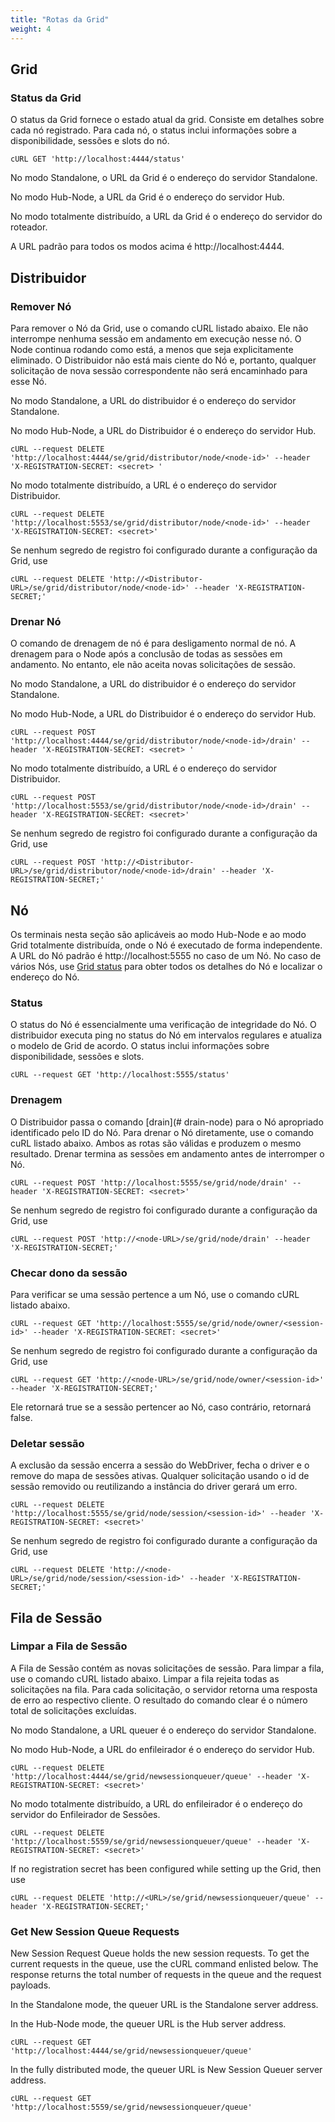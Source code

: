 ```yaml
---
title: "Rotas da Grid"
weight: 4
---
```


## Grid 

### Status da Grid

O status da Grid fornece o estado atual da grid. Consiste em detalhes sobre cada nó registrado.
Para cada nó, o status inclui informações sobre a disponibilidade, sessões e slots do nó.

```shell
cURL GET 'http://localhost:4444/status'
```

No modo Standalone, o URL da Grid é o endereço do servidor Standalone.

No modo Hub-Node, a URL da Grid é o endereço do servidor Hub.

No modo totalmente distribuído, a URL da Grid é o endereço do servidor do roteador.

A URL padrão para todos os modos acima é http://localhost:4444.

## Distribuidor

### Remover Nó

Para remover o Nó da Grid, use o comando cURL listado abaixo.
Ele não interrompe nenhuma sessão em andamento em execução nesse nó.
O Node continua rodando como está, a menos que seja explicitamente eliminado.
O Distribuidor não está mais ciente do Nó e, portanto, qualquer solicitação de nova sessão correspondente
não será encaminhado para esse Nó.

No modo Standalone, a URL do distribuidor é o endereço do servidor Standalone. 

No modo Hub-Node, a URL do Distribuidor é o endereço do servidor Hub.  
```shell
cURL --request DELETE 'http://localhost:4444/se/grid/distributor/node/<node-id>' --header 'X-REGISTRATION-SECRET: <secret> '
```
No modo totalmente distribuído, a URL é o endereço do servidor Distribuidor.
```shell
cURL --request DELETE 'http://localhost:5553/se/grid/distributor/node/<node-id>' --header 'X-REGISTRATION-SECRET: <secret>'
```
Se nenhum segredo de registro foi configurado durante a configuração da Grid, use 
```shell
cURL --request DELETE 'http://<Distributor-URL>/se/grid/distributor/node/<node-id>' --header 'X-REGISTRATION-SECRET;'
```

### Drenar Nó

O comando de drenagem de nó é para desligamento normal de nó.
A drenagem para o Node após a conclusão de todas as sessões em andamento.
No entanto, ele não aceita novas solicitações de sessão.

No modo Standalone, a URL do distribuidor é o endereço do servidor Standalone. 

No modo Hub-Node, a URL do Distribuidor é o endereço do servidor Hub. 
```shell
cURL --request POST 'http://localhost:4444/se/grid/distributor/node/<node-id>/drain' --header 'X-REGISTRATION-SECRET: <secret> '
```
No modo totalmente distribuído, a URL é o endereço do servidor Distribuidor. 
```shell
cURL --request POST 'http://localhost:5553/se/grid/distributor/node/<node-id>/drain' --header 'X-REGISTRATION-SECRET: <secret>'
```
Se nenhum segredo de registro foi configurado durante a configuração da Grid, use  
```shell
cURL --request POST 'http://<Distributor-URL>/se/grid/distributor/node/<node-id>/drain' --header 'X-REGISTRATION-SECRET;'
```

## Nó

Os terminais nesta seção são aplicáveis ao modo Hub-Node e ao modo Grid totalmente distribuída, onde o Nó é executado de forma independente.
A URL do Nó padrão é http://localhost:5555 no caso de um Nó.
No caso de vários Nós, use [Grid status](#grid-status) para obter todos os detalhes do Nó e localizar o endereço do Nó.

### Status 

O status do Nó é essencialmente uma verificação de integridade do Nó.
O distribuidor executa ping no status do Nó em intervalos regulares e atualiza o modelo de Grid de acordo.
O status inclui informações sobre disponibilidade, sessões e slots.

```shell
cURL --request GET 'http://localhost:5555/status'
```

### Drenagem

O Distribuidor passa o comando [drain](# drain-node) para o Nó apropriado identificado pelo ID do Nó.
Para drenar o Nó diretamente, use o comando cuRL listado abaixo.
Ambos as rotas são válidas e produzem o mesmo resultado. Drenar termina as sessões em andamento antes de interromper o Nó.

```shell
cURL --request POST 'http://localhost:5555/se/grid/node/drain' --header 'X-REGISTRATION-SECRET: <secret>'
```
Se nenhum segredo de registro foi configurado durante a configuração da Grid, use 
```shell
cURL --request POST 'http://<node-URL>/se/grid/node/drain' --header 'X-REGISTRATION-SECRET;'
```

### Checar dono da sessão

Para verificar se uma sessão pertence a um Nó, use o comando cURL listado abaixo. 

```shell
cURL --request GET 'http://localhost:5555/se/grid/node/owner/<session-id>' --header 'X-REGISTRATION-SECRET: <secret>'
```
Se nenhum segredo de registro foi configurado durante a configuração da Grid, use 
```shell
cURL --request GET 'http://<node-URL>/se/grid/node/owner/<session-id>' --header 'X-REGISTRATION-SECRET;'
```

Ele retornará true se a sessão pertencer ao Nó, caso contrário, retornará false.

### Deletar sessão

A exclusão da sessão encerra a sessão do WebDriver, fecha o driver e o remove do mapa de sessões ativas.
Qualquer solicitação usando o id de sessão removido ou reutilizando a instância do driver gerará um erro.

```shell
cURL --request DELETE 'http://localhost:5555/se/grid/node/session/<session-id>' --header 'X-REGISTRATION-SECRET: <secret>'
```
Se nenhum segredo de registro foi configurado durante a configuração da Grid, use 
```shell
cURL --request DELETE 'http://<node-URL>/se/grid/node/session/<session-id>' --header 'X-REGISTRATION-SECRET;'
```

## Fila de Sessão

### Limpar a Fila de Sessão

A Fila de Sessão contém as novas solicitações de sessão.
Para limpar a fila, use o comando cURL listado abaixo.
Limpar a fila rejeita todas as solicitações na fila. Para cada solicitação, o servidor retorna uma resposta de erro ao respectivo cliente.
O resultado do comando clear é o número total de solicitações excluídas.

No modo Standalone, a URL queuer é o endereço do servidor Standalone.

No modo Hub-Node, a URL do enfileirador é o endereço do servidor Hub.

```shell
cURL --request DELETE 'http://localhost:4444/se/grid/newsessionqueuer/queue' --header 'X-REGISTRATION-SECRET: <secret>'
```

No modo totalmente distribuído, a URL do enfileirador é o endereço do servidor do Enfileirador de Sessões.
```shell
cURL --request DELETE 'http://localhost:5559/se/grid/newsessionqueuer/queue' --header 'X-REGISTRATION-SECRET: <secret>'
```

If no registration secret has been configured while setting up the Grid, then use 
```shell
cURL --request DELETE 'http://<URL>/se/grid/newsessionqueuer/queue' --header 'X-REGISTRATION-SECRET;'
```

### Get New Session Queue Requests

New Session Request Queue holds the new session requests. 
To get the current requests in the queue, use the cURL command enlisted below. 
The response returns the total number of requests in the queue and the request payloads.

In the Standalone mode, the queuer URL is the Standalone server address. 

In the Hub-Node mode, the queuer URL is the Hub server address.

```shell
cURL --request GET 'http://localhost:4444/se/grid/newsessionqueuer/queue'
```

In the fully distributed mode, the queuer URL is New Session Queuer server address.
```shell
cURL --request GET 'http://localhost:5559/se/grid/newsessionqueuer/queue'
